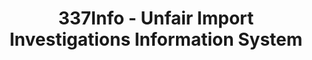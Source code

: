 ---
bigquery: https://console.cloud.google.com/bigquery?p=patents-public-data&d=usitc_investigations&page=dataset&project=sheets-management-319211
citation: US International Trade Commission 337Info Unfair Import Investigations Information
  System
contributors: US International Trade Comission
cost: None
description: US International Trade Commission 337Info Unfair Import Investigations
  Information System contains data on investigations done under Section 337. Section
  337 declares the infringement of certain statutory intellectual property rights
  and other forms of unfair competition in import trade to be unlawful practices.
  Most Section 337 investigations involve allegations of patent or registered trademark
  infringement.
documentation: FAQ and tutorial available on the site
last_edit: Mon, 04 Apr 2022 19:10:40 GMT
location: https://pubapps2.usitc.gov/337external/
maintained_by: US International Trade Comission
schema_fields: '[''dateCreated'', ''trademarkNumbers'', ''cafcAppeals'', ''teoReliefGranted'',
  ''teoIdDueDate'', ''finalDetNoViolation'', ''invUnfairAct'', ''gcAttorney'', ''dateOfPublicationFrNotice'',
  ''actualStartDateEvidHear'', ''targetDate'', ''id'', ''patentNumber'', ''dateComplaintFiled'',
  ''copyrightNumbers'', ''aljAssigned'', ''docketNo'', ''investigationNo'', ''actualEndDateEvidHear'',
  ''finalIdOnViolationIssue'', ''publication_number'', ''investigationType'', ''teoProceedingInvolved'',
  ''markmanHearing'', ''title'', ''currentStatus'', ''internalRemand'', ''ouiiAttorney'',
  ''issueDateOtherNonFinal'', ''finalDetViolation'', ''scheduledStartDateEvidHear'',
  ''scheduledEndDateEvidHear'', ''currentActiveALJ'', ''complainant'', ''startDateMarkmanHearing'',
  ''patentNumbers'', ''endDateMarkmanHearing'', ''lastUpdated'', ''finalIdOnViolationDue'',
  ''teoIdIssueDate'', ''investigationTermDate'', ''htsNumbers'', ''ouiiParticipation'',
  ''respondent'', ''reportingRequirements'']'
shortname: unfair_import_investigations
tags:
- import
- legal
- trade
timeframe: 2008-2021 (prior to 2008 downloadable as a JSON file)
title: 337Info - Unfair Import Investigations Information System
uuid: 2721f5ec-e599-4890-9265-9706719fc71e
---